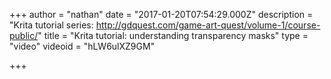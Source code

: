 +++
author = "nathan"
date = "2017-01-20T07:54:29.000Z"
description = "Krita tutorial series: http://gdquest.com/game-art-quest/volume-1/course-public/"
title = "Krita tutorial: understanding transparency masks"
type = "video"
videoid = "hLW6ulXZ9GM"

+++

